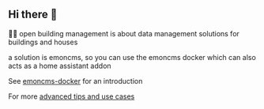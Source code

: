 ## Hi there 👋

<!--

**Here are some ideas to get you started:**
🌈 Contribution guidelines - how can the community get involved?
👩‍💻 Useful resources - where can the community find your docs? Is there anything else the community should know?
🍿 Fun facts - what does your team eat for breakfast?
🧙 Remember, you can do mighty things with the power of [Markdown](https://docs.github.com/github/writing-on-github/getting-started-with-writing-and-formatting-on-github/basic-writing-and-formatting-syntax)
-->

🙋‍♀️ open building management is about data management solutions for buildings and houses

a solution is emoncms, so you can use the emoncms docker which can also acts as a home assistant addon

See [emoncms-docker](https://emoncms-docker.github.io) for an introduction

For more [advanced tips and use cases](https://github.com/Open-Building-Management/emoncms/discussions)


